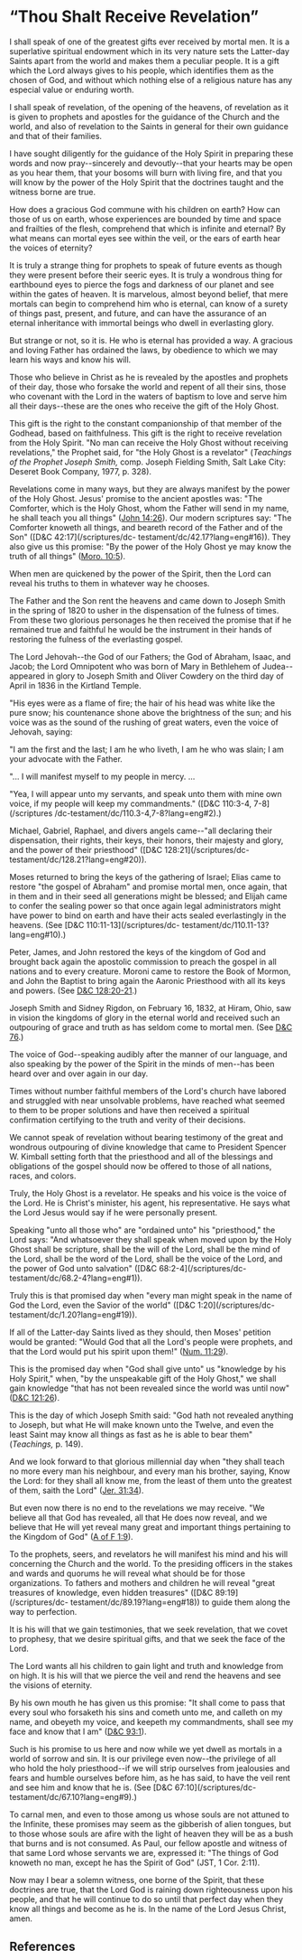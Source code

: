 # “Thou Shalt Receive Revelation”

I shall speak of one of the greatest gifts ever received by mortal men. It is
a superlative spiritual endowment which in its very nature sets the Latter-day
Saints apart from the world and makes them a peculiar people. It is a gift
which the Lord always gives to his people, which identifies them as the chosen
of God, and without which nothing else of a religious nature has any especial
value or enduring worth.

I shall speak of revelation, of the opening of the heavens, of revelation as
it is given to prophets and apostles for the guidance of the Church and the
world, and also of revelation to the Saints in general for their own guidance
and that of their families.

I have sought diligently for the guidance of the Holy Spirit in preparing
these words and now pray--sincerely and devoutly--that your hearts may be open
as you hear them, that your bosoms will burn with living fire, and that you
will know by the power of the Holy Spirit that the doctrines taught and the
witness borne are true.

How does a gracious God commune with his children on earth? How can those of
us on earth, whose experiences are bounded by time and space and frailties of
the flesh, comprehend that which is infinite and eternal? By what means can
mortal eyes see within the veil, or the ears of earth hear the voices of
eternity?

It is truly a strange thing for prophets to speak of future events as though
they were present before their seeric eyes. It is truly a wondrous thing for
earthbound eyes to pierce the fogs and darkness of our planet and see within
the gates of heaven. It is marvelous, almost beyond belief, that mere mortals
can begin to comprehend him who is eternal, can know of a surety of things
past, present, and future, and can have the assurance of an eternal
inheritance with immortal beings who dwell in everlasting glory.

But strange or not, so it is. He who is eternal has provided a way. A gracious
and loving Father has ordained the laws, by obedience to which we may learn
his ways and know his will.

Those who believe in Christ as he is revealed by the apostles and prophets of
their day, those who forsake the world and repent of all their sins, those who
covenant with the Lord in the waters of baptism to love and serve him all
their days--these are the ones who receive the gift of the Holy Ghost.

This gift is the right to the constant companionship of that member of the
Godhead, based on faithfulness. This gift is the right to receive revelation
from the Holy Spirit. "No man can receive the Holy Ghost without receiving
revelations," the Prophet said, for "the Holy Ghost is a revelator"
(_Teachings of the Prophet Joseph Smith,_ comp. Joseph Fielding Smith, Salt
Lake City: Deseret Book Company, 1977, p. 328).

Revelations come in many ways, but they are always manifest by the power of
the Holy Ghost. Jesus' promise to the ancient apostles was: "The Comforter,
which is the Holy Ghost, whom the Father will send in my name, he shall teach
you all things" ([John 14:26](/scriptures/nt/john/14.26?lang=eng#25)). Our
modern scriptures say: "The Comforter knoweth all things, and beareth record
of the Father and of the Son" ([D&amp;C 42:17](/scriptures/dc-
testament/dc/42.17?lang=eng#16)). They also give us this promise: "By the
power of the Holy Ghost ye may know the truth of all things" ([Moro.
10:5](/scriptures/bofm/moro/10.5?lang=eng#4)).

When men are quickened by the power of the Spirit, then the Lord can reveal
his truths to them in whatever way he chooses.

The Father and the Son rent the heavens and came down to Joseph Smith in the
spring of 1820 to usher in the dispensation of the fulness of times. From
these two glorious personages he then received the promise that if he remained
true and faithful he would be the instrument in their hands of restoring the
fulness of the everlasting gospel.

The Lord Jehovah--the God of our Fathers; the God of Abraham, Isaac, and
Jacob; the Lord Omnipotent who was born of Mary in Bethlehem of Judea--
appeared in glory to Joseph Smith and Oliver Cowdery on the third day of April
in 1836 in the Kirtland Temple.

"His eyes were as a flame of fire; the hair of his head was white like the
pure snow; his countenance shone above the brightness of the sun; and his
voice was as the sound of the rushing of great waters, even the voice of
Jehovah, saying:

"I am the first and the last; I am he who liveth, I am he who was slain; I am
your advocate with the Father.

"... I will manifest myself to my people in mercy. ...

"Yea, I will appear unto my servants, and speak unto them with mine own voice,
if my people will keep my commandments." ([D&amp;C 110:3-4, 7-8](/scriptures
/dc-testament/dc/110.3-4,7-8?lang=eng#2).)

Michael, Gabriel, Raphael, and divers angels came--"all declaring their
dispensation, their rights, their keys, their honors, their majesty and glory,
and the power of their priesthood" ([D&amp;C 128:21](/scriptures/dc-
testament/dc/128.21?lang=eng#20)).

Moses returned to bring the keys of the gathering of Israel; Elias came to
restore "the gospel of Abraham" and promise mortal men, once again, that in
them and in their seed all generations might be blessed; and Elijah came to
confer the sealing power so that once again legal administrators might have
power to bind on earth and have their acts sealed everlastingly in the
heavens. (See [D&amp;C 110:11-13](/scriptures/dc-
testament/dc/110.11-13?lang=eng#10).)

Peter, James, and John restored the keys of the kingdom of God and brought
back again the apostolic commission to preach the gospel in all nations and to
every creature. Moroni came to restore the Book of Mormon, and John the
Baptist to bring again the Aaronic Priesthood with all its keys and powers.
(See [D&amp;C 128:20-21](/scriptures/dc-testament/dc/128.20-21?lang=eng#19).)

Joseph Smith and Sidney Rigdon, on February 16, 1832, at Hiram, Ohio, saw in
vision the kingdoms of glory in the eternal world and received such an
outpouring of grace and truth as has seldom come to mortal men. (See [D&amp;C
76](/scriptures/dc-testament/dc/76?lang=eng).)

The voice of God--speaking audibly after the manner of our language, and also
speaking by the power of the Spirit in the minds of men--has been heard over
and over again in our day.

Times without number faithful members of the Lord's church have labored and
struggled with near unsolvable problems, have reached what seemed to them to
be proper solutions and have then received a spiritual confirmation certifying
to the truth and verity of their decisions.

We cannot speak of revelation without bearing testimony of the great and
wondrous outpouring of divine knowledge that came to President Spencer W.
Kimball setting forth that the priesthood and all of the blessings and
obligations of the gospel should now be offered to those of all nations,
races, and colors.

Truly, the Holy Ghost is a revelator. He speaks and his voice is the voice of
the Lord. He is Christ's minister, his agent, his representative. He says what
the Lord Jesus would say if he were personally present.

Speaking "unto all those who" are "ordained unto" his "priesthood," the Lord
says: "And whatsoever they shall speak when moved upon by the Holy Ghost shall
be scripture, shall be the will of the Lord, shall be the mind of the Lord,
shall be the word of the Lord, shall be the voice of the Lord, and the power
of God unto salvation" ([D&amp;C 68:2-4](/scriptures/dc-
testament/dc/68.2-4?lang=eng#1)).

Truly this is that promised day when "every man might speak in the name of God
the Lord, even the Savior of the world" ([D&amp;C 1:20](/scriptures/dc-
testament/dc/1.20?lang=eng#19)).

If all of the Latter-day Saints lived as they should, then Moses' petition
would be granted: "Would God that all the Lord's people were prophets, and
that the Lord would put his spirit upon them!" ([Num.
11:29](/scriptures/ot/num/11.29?lang=eng#28)).

This is the promised day when "God shall give unto" us "knowledge by his Holy
Spirit," when, "by the unspeakable gift of the Holy Ghost," we shall gain
knowledge "that has not been revealed since the world was until now" ([D&amp;C
121:26](/scriptures/dc-testament/dc/121.26?lang=eng#25)).

This is the day of which Joseph Smith said: "God hath not revealed anything to
Joseph, but what He will make known unto the Twelve, and even the least Saint
may know all things as fast as he is able to bear them" (_Teachings,_ p. 149).

And we look forward to that glorious millennial day when "they shall teach no
more every man his neighbour, and every man his brother, saying, Know the
Lord: for they shall all know me, from the least of them unto the greatest of
them, saith the Lord" ([Jer. 31:34](/scriptures/ot/jer/31.34?lang=eng#33)).

But even now there is no end to the revelations we may receive. "We believe
all that God has revealed, all that He does now reveal, and we believe that He
will yet reveal many great and important things pertaining to the Kingdom of
God" ([A of F 1:9](/scriptures/pgp/a-of-f/1.9?lang=eng#8)).

To the prophets, seers, and revelators he will manifest his mind and his will
concerning the Church and the world. To the presiding officers in the stakes
and wards and quorums he will reveal what should be for those organizations.
To fathers and mothers and children he will reveal "great treasures of
knowledge, even hidden treasures" ([D&amp;C 89:19](/scriptures/dc-
testament/dc/89.19?lang=eng#18)) to guide them along the way to perfection.

It is his will that we gain testimonies, that we seek revelation, that we
covet to prophesy, that we desire spiritual gifts, and that we seek the face
of the Lord.

The Lord wants all his children to gain light and truth and knowledge from on
high. It is his will that we pierce the veil and rend the heavens and see the
visions of eternity.

By his own mouth he has given us this promise: "It shall come to pass that
every soul who forsaketh his sins and cometh unto me, and calleth on my name,
and obeyeth my voice, and keepeth my commandments, shall see my face and know
that I am" ([D&amp;C 93:1](/scriptures/dc-testament/dc/93.1?lang=eng#0)).

Such is his promise to us here and now while we yet dwell as mortals in a
world of sorrow and sin. It is our privilege even now--the privilege of all
who hold the holy priesthood--if we will strip ourselves from jealousies and
fears and humble ourselves before him, as he has said, to have the veil rent
and see him and know that he is. (See [D&amp;C 67:10](/scriptures/dc-
testament/dc/67.10?lang=eng#9).)

To carnal men, and even to those among us whose souls are not attuned to the
Infinite, these promises may seem as the gibberish of alien tongues, but to
those whose souls are afire with the light of heaven they will be as a bush
that burns and is not consumed. As Paul, our fellow apostle and witness of
that same Lord whose servants we are, expressed it: "The things of God knoweth
no man, except he has the Spirit of God" (JST, 1 Cor. 2:11).

Now may I bear a solemn witness, one borne of the Spirit, that these doctrines
are true, that the Lord God is raining down righteousness upon his people, and
that he will continue to do so until that perfect day when they know all
things and become as he is. In the name of the Lord Jesus Christ, amen.

## References

